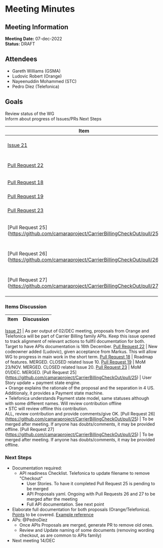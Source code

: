 # Meeting Minutes
## Meeting Information
**Meeting Date:** 07-dec-2022<br/>
**Status:** DRAFT

## Attendees
- Gareth Williams (GSMA)
- Ludovic Robert (Orange)
- Nayeenuddin Mohammed (STC)
- Pedro Díez (Telefonica)

## Goals
Review status of the WG </br>
Inform about progress of Issues/PRs
Next Steps


Item | Who | Description
---- | ---- | ----
[Issue 21](https://github.com/camaraproject/CarrierBillingCheckOut/issues/21) | WG | Open Contributions to WG
[Pull Request 22](https://github.com/camaraproject/CarrierBillingCheckOut/pull/22) | WG | Adding Ludovic as codeowner
[Pull Request 18](https://github.com/camaraproject/CarrierBillingCheckOut/pull/18) | Telefonica | Roadmap Of features
[Pull Request 19](https://github.com/camaraproject/CarrierBillingCheckOut/pull/19) | Telefonica | MoM 23/NOV
[Pull Request 23](https://github.com/camaraproject/CarrierBillingCheckOut/pull/23) | Telefonica | MoM 23/NOV
[Pull Request 25] (https://github.com/camaraproject/CarrierBillingCheckOut/pull/25) | Orange | User Story update + payment state engine
[Pull Request 26] (https://github.com/camaraproject/CarrierBillingCheckOut/pull/26) | Orange | Carrier Billing Payment Proposal v0.5
[Pull Request 27] (https://github.com/camaraproject/CarrierBillingCheckOut/pull/27) | Telefonica | Carrier Billing Checkout Proposal v0.5


### Items Discussion

Item | Discussion
---- | ----

[Issue 21](https://github.com/camaraproject/CarrierBillingCheckOut/issues/20) | As per output of 02/DEC meeting, proposals from Orange and Telefonica will be part of Carrier Billing family APIs. Keep this issue opened to track alignment of relevant actions to fullfil documentation for both. Target to have APIs documentation is 16th December.
[Pull Request 22](https://github.com/camaraproject/CarrierBillingCheckOut/pull/22) | New codeowner added (Ludovic), given acceptance from Markus. This will allow WG to progress in main work in the short term.
[Pull Request 18](https://github.com/camaraproject/CarrierBillingCheckOut/pull/18) | Roadmap of features. MERGED. CLOSED related Issue 10.
[Pull Request 19](https://github.com/camaraproject/CarrierBillingCheckOut/pull/18) | MoM 23/NOV. MERGED. CLOSED related Issue 20.
[Pull Request 23](https://github.com/camaraproject/CarrierBillingCheckOut/pull/23) | MoM 01/DEC. MERGED.
[Pull Request 25] (https://github.com/camaraproject/CarrierBillingCheckOut/pull/25) | User Story update + payment state engine.<br/> • Orange explains the rationale of the proposal and the separation in 4 US. Additionaly, it provides a Payment state machine.<br/> • Telefonica understands Payment state model, same statuses although with some different names. Will review contribution offline<br/> • STC will review offline this contribution.<br/> ALL, review contribution and provide comments/give OK. 
[Pull Request 26] (https://github.com/camaraproject/CarrierBillingCheckOut/pull/25) | To be merged after meeting. If anyone has doubts/comments, it may be provided offline.
[Pull Request 27] (https://github.com/camaraproject/CarrierBillingCheckOut/pull/25) | To be merged after meeting. If anyone has doubts/comments, it may be provided offline.


### Next Steps
- Documentation required:
  - API readiness Checklist. Telefonica to update filename to remove "Checkout"
	- User Stories. To have it completed Pull Request 25 is pending to be merged
	- API Proposals yaml. Ongoing with Pull Requests 26 and 27 to be merged after the meeting
	- Full API documentation. See next point
- Elaborate full documentation for both proposals (Orange/Telefonica). [Points](https://github.com/camaraproject/WorkingGroups/blob/main/Commonalities/documentation/API-DocumentationTemplate.md) to be covered. [Example reference](https://github.com/camaraproject/QualityOnDemand/blob/main/documentation/API_documentation/QoD_API.md)
- APs: @PedroDiez
	- Once APIs Proposals are merged, generate PR to remove old ones.
	- Review and Update naming of some documents (removing wording checkout, as are common to APIs family)
- Next meeting 14/DEC
